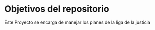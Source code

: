 # Objetivos del repositorio

Este Proyecto se encarga de manejar los planes de la liga de la justicia